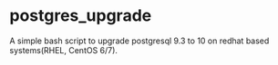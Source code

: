 # postgres_upgrade
A simple bash script to upgrade postgresql 9.3 to 10 on redhat based systems(RHEL, CentOS 6/7). 
